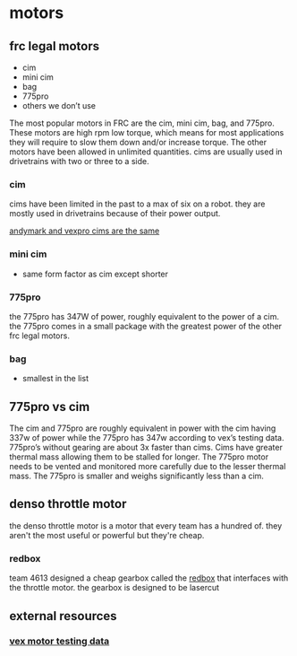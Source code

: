 # motors

## frc legal motors

* cim
* mini cim
* bag
* 775pro
* others we don’t use
 
 
The most popular motors in FRC are the cim, mini cim, bag, and 775pro. These motors are high rpm low torque, which means for most applications they will require to slow them down and/or increase torque. The other motors have been allowed in unlimited quantities. cims are usually used in drivetrains with two or three to a side.
 
### cim

cims have been limited in the past to a max of six on a robot. they are mostly used in drivetrains because of their power output. 

[andymark and vexpro cims are the same](https://www.chiefdelphi.com/forums/showpost.php?p=1642692&postcount=5)

### mini cim

* same form factor as cim except shorter

### 775pro

the 775pro has 347W of power, roughly equivalent to the power of a cim. the 775pro comes in a small package with the greatest power of the other frc legal motors.

### bag

* smallest in the list
 
## 775pro vs cim
The cim and 775pro are roughly equivalent in power with the cim having 337w of power while the 775pro has 347w according to vex’s testing data. 775pro’s without gearing are about 3x faster than cims. Cims have greater thermal mass allowing them to be stalled for longer. The 775pro motor needs to be vented and monitored more carefully due to the lesser thermal mass. The 775pro is smaller and weighs significantly less than a cim.

## denso throttle motor

the denso throttle motor is a motor that every team has a hundred of. they aren't the most useful or powerful but they're cheap. 

### redbox

team 4613 designed a cheap gearbox called the [redbox](http://www.team4613.org/redbox) that interfaces with the throttle motor. the gearbox is designed to be lasercut

## external resources

### [vex motor testing data](http://motors.vex.com/)